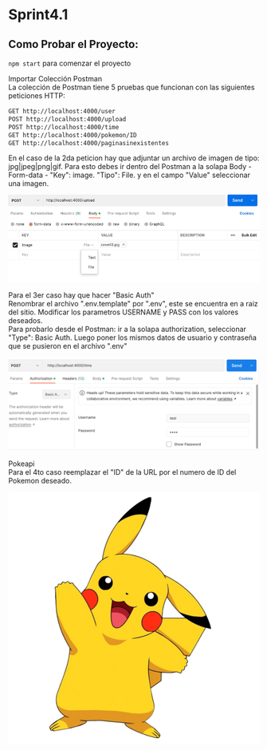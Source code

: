 # Sprint4.1
## Como Probar el Proyecto:

`npm start` para comenzar el proyecto<br>

Importar Colección Postman<br>
La colección de Postman tiene 5 pruebas que funcionan con las siguientes peticiones HTTP:
```
GET http://localhost:4000/user
POST http://localhost:4000/upload
POST http://localhost:4000/time
GET http://localhost:4000/pokemon/ID
GET http://localhost:4000/paginasinexistentes
```

En el caso de la 2da peticion hay que adjuntar un archivo de imagen de tipo: jpg|jpeg|png|gif. Para esto debes ir dentro del Postman a la solapa Body - Form-data - "Key": image. "Tipo": File. y en el campo "Value" seleccionar una imagen.<br>

![Upload File Example](https://github.com/lcrender/Sprint4.1/blob/chaza/img/upload.png)

Para el 3er caso hay que hacer "Basic Auth"<br>
Renombrar el archivo ".env.template" por ".env", este se encuentra en a raiz del sitio. Modificar los parametros USERNAME y PASS con los valores deseados.<br>
Para probarlo desde el Postman: ir a la solapa authorization, seleccionar "Type": Basic Auth. Luego poner los mismos datos de usuario y contraseña que se pusieron en el archivo ".env"<br>

![Auth Example](https://github.com/lcrender/Sprint4.1/blob/chaza/img/auth1.png)

Pokeapi<br>
Para el 4to caso reemplazar el "ID" de la URL por el numero de ID del Pokemon deseado.<br>

![saludos](https://github.com/lcrender/Sprint4.1/blob/chaza/img/pikachu.webp)
